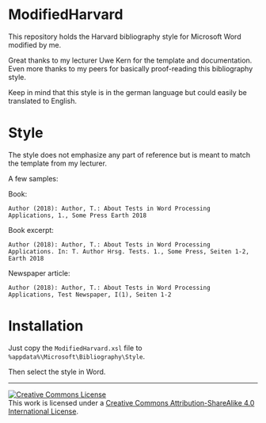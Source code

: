 # ModifiedHarvard

This repository holds the Harvard bibliography style for Microsoft Word modified by me.

Great thanks to my lecturer Uwe Kern for the template and documentation.  
Even more thanks to my peers for basically proof-reading this bibliography style.

Keep in mind that this style is in the german language but could easily be translated to English.

# Style
The style does not emphasize any part of reference but is meant to match the template from my lecturer.

A few samples:

Book:
```
Author (2018): Author, T.: About Tests in Word Processing Applications, 1., Some Press Earth 2018
```

Book excerpt:
```
Author (2018): Author, T.: About Tests in Word Processing Applications. In: T. Author Hrsg. Tests. 1., Some Press, Seiten 1-2, Earth 2018
```

Newspaper article:
```
Author (2018): Author, T.: About Tests in Word Processing Applications, Test Newspaper, I(1), Seiten 1-2
```

# Installation
Just copy the `ModifiedHarvard.xsl` file to `%appdata%\Microsoft\Bibliography\Style`.

Then select the style in Word.

---

[![Creative Commons License](https://i.creativecommons.org/l/by-sa/4.0/88x31.png)](http://creativecommons.org/licenses/by-sa/4.0/)  
This work is licensed under a [Creative Commons Attribution-ShareAlike 4.0 International License](http://creativecommons.org/licenses/by-sa/4.0/).
